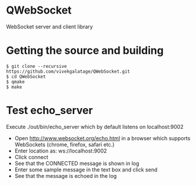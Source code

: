 QWebSocket
==========

WebSocket server and client library

Getting the source and building
===============================

    $ git clone --recursive https://github.com/vivekgalatage/QWebSocket.git
    $ cd QWebSocket
    $ qmake
    $ make

Test echo_server
================
Execute ./out/bin/echo_server which by default listens on localhost:9002

* Open http://www.websocket.org/echo.html in a browser which supports WebSockets (chrome, firefox, safari etc.) 
* Enter location as: ws://localhost:9002
* Click connect 
* See that the CONNECTED message is shown in log
* Enter some sample message in the text box and click send
* See that the message is echoed in the log
